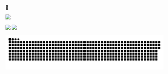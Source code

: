 🌈

<img width="300px" src="https://count.getloli.com/get/@AceXiamo?theme=gelbooru"></img>

<img height="165px" src="https://me.axm.moe/service/duolingo/image?radius=20"></img>
![](https://github-readme-stats.vercel.app/api/top-langs/?username=AceXiamo&layout=compact&langs_count=6&text_color=94a3b8&icon_color=fff&title_color=3b82f6&bg_color=0f172a)

![](./assets/github-contribution-grid-snake-dark.svg)


